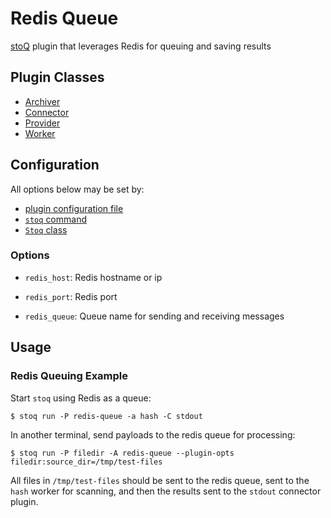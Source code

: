 # Redis Queue

[stoQ](https://stoq-framework.readthedocs.io/en/v2/index.html) plugin that leverages Redis for queuing and saving results

## Plugin Classes

- [Archiver](https://stoq-framework.readthedocs.io/en/v2/dev/archivers.html)
- [Connector](https://stoq-framework.readthedocs.io/en/v2/dev/connectors.html)
- [Provider](https://stoq-framework.readthedocs.io/en/v2/dev/providers.html)
- [Worker](https://stoq-framework.readthedocs.io/en/v2/dev/workers.html)

## Configuration

All options below may be set by:

- [plugin configuration file](https://stoq-framework.readthedocs.io/en/v2/dev/plugin_overview.html#configuration)
- [`stoq` command](https://stoq-framework.readthedocs.io/en/v2/gettingstarted.html#plugin-options)
- [`Stoq` class](https://stoq-framework.readthedocs.io/en/v2/dev/core.html?highlight=plugin_opts#using-providers)

### Options

- `redis_host`: Redis hostname or ip

- `redis_port`: Redis port

- `redis_queue`: Queue name for sending and receiving messages

## Usage

### Redis Queuing Example

Start `stoq` using Redis as a queue:

    $ stoq run -P redis-queue -a hash -C stdout

In another terminal, send payloads to the redis queue for processing:

    $ stoq run -P filedir -A redis-queue --plugin-opts filedir:source_dir=/tmp/test-files

All files in `/tmp/test-files` should be sent to the redis queue, sent to the `hash` worker for scanning, and then the results sent to the `stdout` connector plugin.
